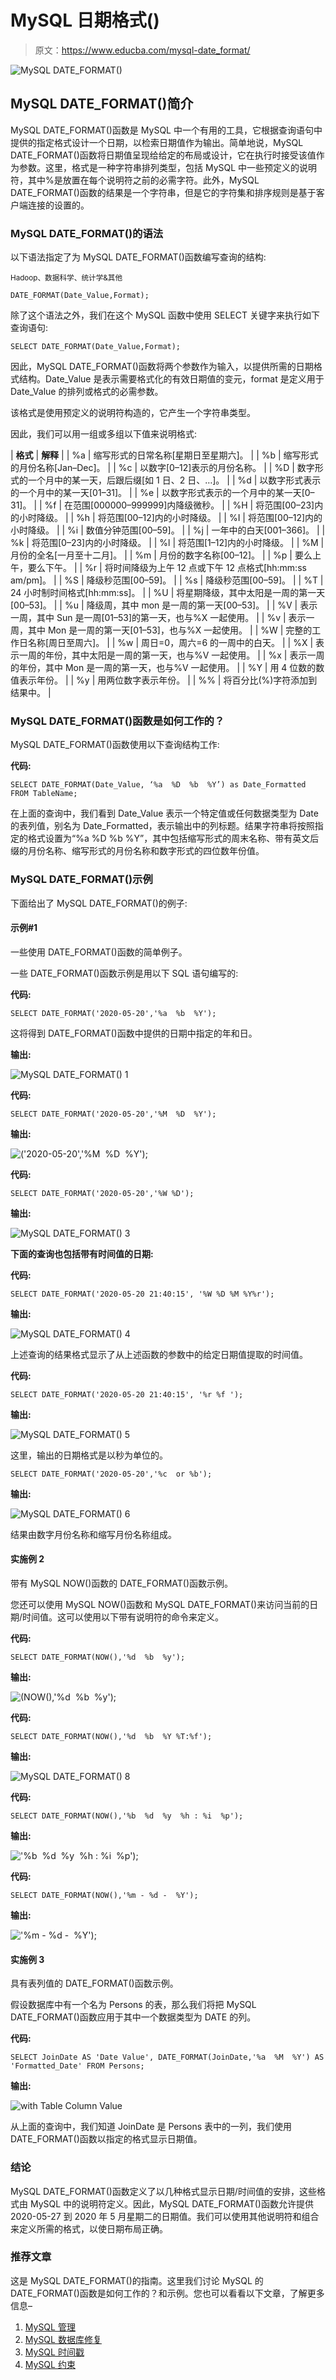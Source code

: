 # MySQL 日期格式()

> 原文：<https://www.educba.com/mysql-date_format/>

![MySQL DATE_FORMAT()](img/dc1bb2862c2e6f1dbb541c00ab37d240.png)



## MySQL DATE_FORMAT()简介

MySQL DATE_FORMAT()函数是 MySQL 中一个有用的工具，它根据查询语句中提供的指定格式设计一个日期，以检索日期值作为输出。简单地说，MySQL DATE_FORMAT()函数将日期值呈现给给定的布局或设计，它在执行时接受该值作为参数。这里，格式是一种字符串排列类型，包括 MySQL 中一些预定义的说明符，其中%是放置在每个说明符之前的必需字符。此外，MySQL DATE_FORMAT()函数的结果是一个字符串，但是它的字符集和排序规则是基于客户端连接的设置的。

### MySQL DATE_FORMAT()的语法

以下语法指定了为 MySQL DATE_FORMAT()函数编写查询的结构:

<small>Hadoop、数据科学、统计学&其他</small>

`DATE_FORMAT(Date_Value,Format);`

除了这个语法之外，我们在这个 MySQL 函数中使用 SELECT 关键字来执行如下查询语句:

`SELECT DATE_FORMAT(Date_Value,Format);`

因此，MySQL DATE_FORMAT()函数将两个参数作为输入，以提供所需的日期格式结构。Date_Value 是表示需要格式化的有效日期值的变元，format 是定义用于 Date_Value 的排列或格式的必需参数。

该格式是使用预定义的说明符构造的，它产生一个字符串类型。

因此，我们可以用一组或多组以下值来说明格式:

| **格式** | **解释** |
| %a | 缩写形式的日常名称[星期日至星期六]。 |
| %b | 缩写形式的月份名称[Jan–Dec]。 |
| %c | 以数字[0–12]表示的月份名称。 |
| %D | 数字形式的一个月中的某一天，后跟后缀[如 1 日、2 日、…]。 |
| %d | 以数字形式表示的一个月中的某一天[01–31]。 |
| %e | 以数字形式表示的一个月中的某一天[0–31]。 |
| %f | 在范围[000000–999999]内降级微秒。 |
| %H | 将范围[00–23]内的小时降级。 |
| %h | 将范围[00–12]内的小时降级。 |
| %I | 将范围[00–12]内的小时降级。 |
| %i | 数值分钟范围[00–59]。 |
| %j | 一年中的白天[001–366]。 |
| %k | 将范围[0–23]内的小时降级。 |
| %l | 将范围[1–12]内的小时降级。 |
| %M | 月份的全名[一月至十二月]。 |
| %m | 月份的数字名称[00–12]。 |
| %p | 要么上午，要么下午。 |
| %r | 将时间降级为上午 12 点或下午 12 点格式[hh:mm:ss am/pm]。 |
| %S | 降级秒范围[00–59]。 |
| %s | 降级秒范围[00–59]。 |
| %T | 24 小时制时间格式[hh:mm:ss]。 |
| %U | 将星期降级，其中太阳是一周的第一天[00–53]。 |
| %u | 降级周，其中 mon 是一周的第一天[00–53]。 |
| %V | 表示一周，其中 Sun 是一周[01–53]的第一天，也与%X 一起使用。 |
| %v | 表示一周，其中 Mon 是一周的第一天[01–53]，也与%X 一起使用。 |
| %W | 完整的工作日名称[周日至周六]。 |
| %w | 周日=0，周六=6 的一周中的白天。 |
| %X | 表示一周的年份，其中太阳是一周的第一天，也与%V 一起使用。 |
| %x | 表示一周的年份，其中 Mon 是一周的第一天，也与%V 一起使用。 |
| %Y | 用 4 位数的数值表示年份。 |
| %y | 用两位数字表示年份。 |
| %% | 将百分比(%)字符添加到结果中。 |

### MySQL DATE_FORMAT()函数是如何工作的？

MySQL DATE_FORMAT()函数使用以下查询结构工作:

**代码:**

`SELECT DATE_FORMAT(Date_Value, ‘%a  %D  %b  %Y’) as Date_Formatted FROM TableName;`

在上面的查询中，我们看到 Date_Value 表示一个特定值或任何数据类型为 Date 的表列值，别名为 Date_Formatted，表示输出中的列标题。结果字符串将按照指定的格式设置为“%a %D %b %Y”，其中包括缩写形式的周末名称、带有英文后缀的月份名称、缩写形式的月份名称和数字形式的四位数年份值。

### MySQL DATE_FORMAT()示例

下面给出了 MySQL DATE_FORMAT()的例子:

#### 示例#1

一些使用 DATE_FORMAT()函数的简单例子。

一些 DATE_FORMAT()函数示例是用以下 SQL 语句编写的:

**代码:**

`SELECT DATE_FORMAT('2020-05-20','%a  %b  %Y');`

这将得到 DATE_FORMAT()函数中提供的日期中指定的年和日。

**输出:**

![MySQL DATE_FORMAT() 1](img/e30d4910901f49e38b27169c2b7cc1b7.png)



**代码:**

`SELECT DATE_FORMAT('2020-05-20','%M  %D  %Y');`

**输出:**

![('2020-05-20','%M  %D  %Y');](img/17c97510fbc94c73f4f6f9ece57148f3.png)



**代码:**

`SELECT DATE_FORMAT('2020-05-20','%W %D');`

**输出:**

![MySQL DATE_FORMAT() 3](img/eeff4917a82ef7450fdc75749490c225.png)



**下面的查询也包括带有时间值的日期:**

**代码:**

`SELECT DATE_FORMAT('2020-05-20 21:40:15', '%W %D %M %Y%r');`

**输出:**

![MySQL DATE_FORMAT() 4](img/b0d6fd74abf8c8fe5d313aed50a89c54.png)



上述查询的结果格式显示了从上述函数的参数中的给定日期值提取的时间值。

**代码:**

`SELECT DATE_FORMAT('2020-05-20 21:40:15', '%r %f ');`

**输出:**

![MySQL DATE_FORMAT() 5](img/2ab0cdbcb7107189bb5c0cd5cf6e4890.png)



这里，输出的日期格式是以秒为单位的。

`SELECT DATE_FORMAT('2020-05-20','%c  or %b');`

**输出:**

![MySQL DATE_FORMAT() 6](img/c19e634e9619a11aaa92ce49747c66e6.png)



结果由数字月份名称和缩写月份名称组成。

#### 实施例 2

带有 MySQL NOW()函数的 DATE_FORMAT()函数示例。

您还可以使用 MySQL NOW()函数和 MySQL DATE_FORMAT()来访问当前的日期/时间值。这可以使用以下带有说明符的命令来定义。

**代码:**

`SELECT DATE_FORMAT(NOW(),'%d  %b  %y');`

**输出:**

![(NOW(),'%d  %b  %y');](img/82d551f4a468f099f6c355a80769c414.png)



**代码:**

`SELECT DATE_FORMAT(NOW(),'%d  %b  %Y %T:%f');`

**输出:**

![MySQL DATE_FORMAT() 8](img/8ef86e5bc7edde33279111cf4ec0df8b.png)



**代码:**

`SELECT DATE_FORMAT(NOW(),'%b  %d  %y  %h : %i  %p');`

**输出:**

!['%b  %d  %y  %h : %i  %p');](img/fc8244dbee4cde72cee39e9fc6a695ab.png)



**代码:**

`SELECT DATE_FORMAT(NOW(),'%m - %d -  %Y');`

**输出:**

!['%m - %d -  %Y');](img/1eefff5dd93839075ce8a6580e735611.png)



#### 实施例 3

具有表列值的 DATE_FORMAT()函数示例。

假设数据库中有一个名为 Persons 的表，那么我们将把 MySQL DATE_FORMAT()函数应用于其中一个数据类型为 DATE 的列。

**代码:**

`SELECT JoinDate AS 'Date Value', DATE_FORMAT(JoinDate,'%a  %M  %Y') AS 'Formatted_Date' FROM Persons;`

**输出:**

![with Table Column Value](img/357c6fd1620f7a716c3ab2dd71702840.png)



从上面的查询中，我们知道 JoinDate 是 Persons 表中的一列，我们使用 DATE_FORMAT()函数以指定的格式显示日期值。

### 结论

MySQL DATE_FORMAT()函数定义了以几种格式显示日期/时间值的安排，这些格式由 MySQL 中的说明符定义。因此，MySQL DATE_FORMAT()函数允许提供 2020-05-27 到 2020 年 5 月星期二的日期值。我们可以使用其他说明符和组合来定义所需的格式，以使日期布局正确。

### 推荐文章

这是 MySQL DATE_FORMAT()的指南。这里我们讨论 MySQL 的 DATE_FORMAT()函数是如何工作的？和示例。您也可以看看以下文章，了解更多信息–

1.  [MySQL 管理](https://www.educba.com/mysql-administration/)
2.  [MySQL 数据库修复](https://www.educba.com/mysql-database-repair/)
3.  [MySQL 时间戳](https://www.educba.com/mysql-timestamp/)
4.  [MySQL 约束](https://www.educba.com/mysql-constraints/)





